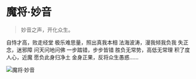 # 魔将·妙音

> 妙音之声，开化众生。

自恃才高，败走经堂 极乐难思量，照出真我本相 法海波涛，漫我倾我负我 失正念，迷邪障 问天问地问佛 一步踏错，步步皆错 胜负无常势，高低无常理 积了度人心，近魔 愿负此身归净土 金身正果，反将众生愚惑……

![魔将·妙音](/image-20240828215828165.png)